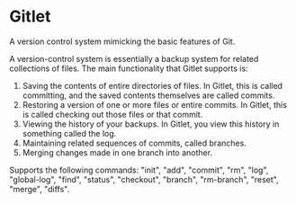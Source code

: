 # Gitlet
A version control system mimicking the basic features of Git.

A version-control system is essentially a backup system for related collections of files. The main functionality that Gitlet supports is:

1. Saving the contents of entire directories of files. In Gitlet, this is called committing, and the saved contents themselves are called commits.
2. Restoring a version of one or more files or entire commits. In Gitlet, this is called checking out those files or that commit.
3. Viewing the history of your backups. In Gitlet, you view this history in something called the log.
4. Maintaining related sequences of commits, called branches.
5. Merging changes made in one branch into another.

Supports the following commands: "init", "add",
            "commit", "rm", "log", "global-log", "find", "status", "checkout",
            "branch", "rm-branch", "reset", "merge", "diffs".

